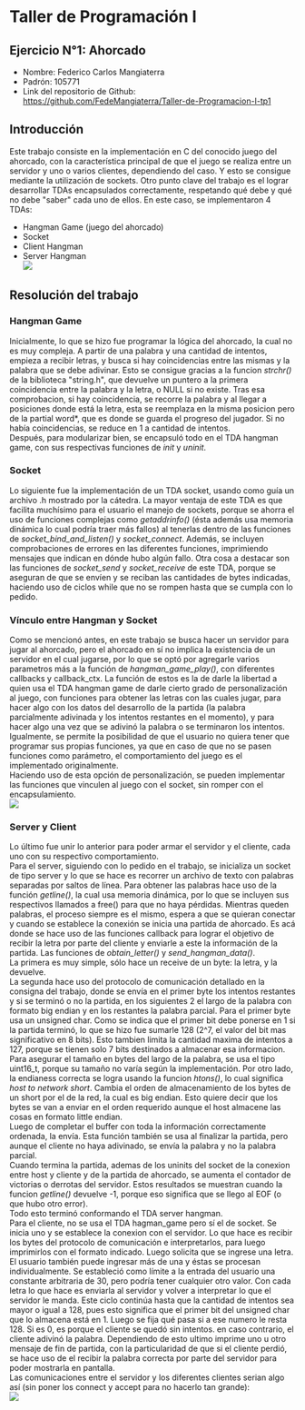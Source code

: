 # Taller de Programación I
## Ejercicio N°1: Ahorcado
* Nombre: Federico Carlos Mangiaterra 
* Padrón: 105771 
* Link del repositorio de Github: https://github.com/FedeMangiaterra/Taller-de-Programacion-I-tp1
## Introducción
Este trabajo consiste en la implementación en C del conocido juego del ahorcado, con la característica principal de que el juego se realiza entre un servidor y uno o varios clientes, dependiendo del caso. Y esto se consigue mediante la utilización de sockets. Otro punto clave del trabajo es el lograr desarrollar TDAs encapsulados correctamente, respetando qué debe y qué no debe "saber" cada uno de ellos. En este caso, se implementaron 4 TDAs:
* Hangman Game (juego del ahorcado)
* Socket
* Client Hangman
* Server Hangman <br>
![](http://www.plantuml.com/plantuml/png/SoWkIImgAStDuSfFoafDBb48pa_EJYs1yJmIyz9p4_FS4tDJkL8o4tFpyr8KW3HSSMfHMMeHL15Cq3adCpMl12R81J5GGK5Nrmwa5Se7ST5K8jc5K0t483QQJGwfUIb0DmC0)
## Resolución del trabajo
### Hangman Game
Inicialmente, lo que se hizo fue programar la lógica del ahorcado, la cual no es muy compleja. A partir de una palabra y una cantidad de intentos, empieza a recibir letras, y busca si hay coincidencias entre las mismas y la palabra que se debe adivinar. Esto se consigue gracias a la funcion *strchr()* de la biblioteca "string.h", que devuelve un puntero a la primera coincidencia entre la palabra y la letra, o NULL si no existe. Tras esa comprobacion, si hay coincidencia, se recorre la palabra y al llegar a posiciones donde está la letra, esta se reemplaza en la misma posicion pero de la partial word*, que es donde se guarda el progreso del jugador. Si no había coincidencias, se reduce en 1 a cantidad de intentos. <br>
Después, para modularizar bien, se encapsuló todo en el TDA hangman game, con sus respectivas funciones de *init* y *uninit*.
### Socket
Lo siguiente fue la implementación de un TDA socket, usando como guía un archivo .h mostrado por la cátedra. La mayor ventaja de este TDA es que facilita muchísimo para el usuario el manejo de sockets, porque se ahorra el uso de funciones complejas como *getaddrinfo()* (ésta además usa memoria dinámica lo cual podría traer más fallos) al tenerlas dentro de las funciones de *socket_bind_and_listen()* y *socket_connect*. Además, se incluyen comprobaciones de errores en las diferentes funciones, imprimiendo mensajes que indican en dónde hubo algún fallo. Otra cosa a destacar son las funciones de *socket_send* y *socket_receive* de este TDA, porque se aseguran de que se envíen y se reciban las cantidades de bytes indicadas, haciendo uso de ciclos while que no se rompen hasta que se cumpla con lo pedido.
### Vínculo entre Hangman y Socket
Como se mencionó antes, en este trabajo se busca hacer un servidor para jugar al ahorcado, pero el ahorcado en sí no implica la existencia de un servidor en el cual jugarse, por lo que se optó por agregarle varios parametros más a la función de *hangman_game_play()*, con diferentes callbacks y callback_ctx. La función de estos es la de darle la libertad a quien usa el TDA hangman game de darle cierto grado de personalización al juego, con funciones para obtener las letras con las cuales jugar, para hacer algo con los datos del desarrollo de la partida (la palabra parcialmente adivinada y los intentos restantes en el momento), y para hacer algo una vez que se adivinó la palabra o se terminaron los intentos. Igualmente, se permite la posibilidad de que el usuario no quiera tener que programar sus propias funciones, ya que en caso de que no se pasen funciones como parámetro, el comportamiento del juego es el implementado originalmente. <br>
Haciendo uso de esta opción de personalización, se pueden implementar las funciones que vinculen al juego con el socket, sin romper con el encapsulamiento. <br>
![](http://www.plantuml.com/plantuml/png/SoWkIImgAStDuV98p4lFJSnpJynDLT2rKmWjBaqioinNi598IIn9Z4zEpCb9IapELZ14KMYZYwGm9xMa9BK8GobXCus8DzE8M3Fz29k9KEgGcfS230C0)
### Server y Client
Lo último fue unir lo anterior para poder armar el servidor y el cliente, cada uno con su respectivo comportamiento. <br>
Para el server, siguiendo con lo pedido en el trabajo, se inicializa un socket de tipo server y lo que se hace es recorrer un archivo de texto con palabras separadas por saltos de línea. Para obtener las palabras hace uso de la función *getline()*, la cual usa memoria dinámica, por lo que se incluyen sus respectivos llamados a free() para que no haya pérdidas. Mientras queden palabras, el proceso siempre es el mismo, espera a que se quieran conectar y cuando se establece la conexión se inicia una partida de ahorcado. Es acá donde se hace uso de las funciones callback para lograr el objetivo de recibir la letra por parte del cliente y enviarle a este la información de la partida. Las funciones de *obtain_letter()* y *send_hangman_data()*.<br>
La primera es muy simple, sólo hace un receive de un byte: la letra, y la devuelve. <br>
La segunda hace uso del protocolo de comunicación detallado en la consigna del trabajo, donde se envía en el primer byte los intentos restantes y si se terminó o no la partida, en los siguientes 2 el largo de la palabra con formato big endian y en los restantes la palabra parcial. Para el primer byte usa un unsigned char. Como se indica que el primer bit debe ponerse en 1 si la partida terminó, lo que se hizo fue sumarle 128 (2^7, el valor del bit mas significativo en 8 bits). Esto tambien limita la cantidad maxima de intentos a 127, porque se tienen solo 7 bits destinados a almacenar esa informacion. Para asegurar el tamaño en bytes del largo de la palabra, se usa el tipo uint16_t, porque su tamaño no varía según la implementación. Por otro lado, la endianess correcta se logra usando la funcion *htons()*, lo cual significa *host to network short*. Cambia el orden de almacenamiento de los bytes de un short por el de la red, la cual es big endian. Esto quiere decir que los bytes se van a enviar en el orden requerido aunque el host almacene las cosas en formato little endian. <br>
Luego de completar el buffer con toda la información correctamente ordenada, la envía. Esta función también se usa al finalizar la partida, pero aunque el cliente no haya adivinado, se envía la palabra y no la palabra parcial. <br>
Cuando termina la partida, ademas de los uninits del socket de la conexion entre host y cliente y de la partida de ahorcado, se aumenta el contador de victorias o derrotas del servidor. Estos resultados se muestran cuando la funcion *getline()* devuelve -1, porque eso significa que se llego al EOF (o que hubo otro error).<br>
Todo esto terminó conformando el TDA server hangman. <br>
Para el cliente, no se usa el TDA hagman_game pero sí el de socket. Se inicia uno y se establece la conexion con el servidor. Lo que hace es recibir los bytes del protocolo de comunicación e interpretarlos, para luego imprimirlos con el formato indicado. Luego solicita que se ingrese una letra. El usuario también puede ingresar más de una y éstas se procesan individualmente. Se estableció como límite a la entrada del usuario una constante arbitraria de 30, pero podría tener cualquier otro valor. Con cada letra lo que hace es enviarla al servidor y volver a interpretar lo que el servidor le manda. Este ciclo continúa hasta que la cantidad de intentos sea mayor o igual a 128, pues esto significa que el primer bit del unsigned char que lo almacena está en 1. Luego se fija qué pasa si a ese numero le resta 128. Si es 0, es porque el cliente se quedó sin intentos. en caso contrario, el cliente adivinó la palabra. Dependiendo de esto ultimo imprime uno u otro mensaje de fin de partida, con la particularidad de que si el cliente perdió, se hace uso de el recibir la palabra correcta por parte del servidor para poder mostrarla en pantalla.<br>
Las comunicaciones entre el servidor y los diferentes clientes serian algo así (sin poner los connect y accept para no hacerlo tan grande): <br>
![](http://www.plantuml.com/plantuml/png/dT2n2i8m4CRnFKznemuPUgE855oSRl41mfN46aZJagO-lmKNAIX-Bbbott_ujNFLKfSXcRwCoqIJ9ksAkiPSGtc4Sj7S3vh9sXETKmovkeOED8VitVtrvxnMfUtWQEtxOEognknIg3KKWkkCrDcWUK7oWjPtjvZ91vfMwUXrRzQB3JT_RZBApGWtezmCSJFApGWt_ylzfIaejo3SWd8Bn2qejo3SyZjtkpxBa9u0) <br>
